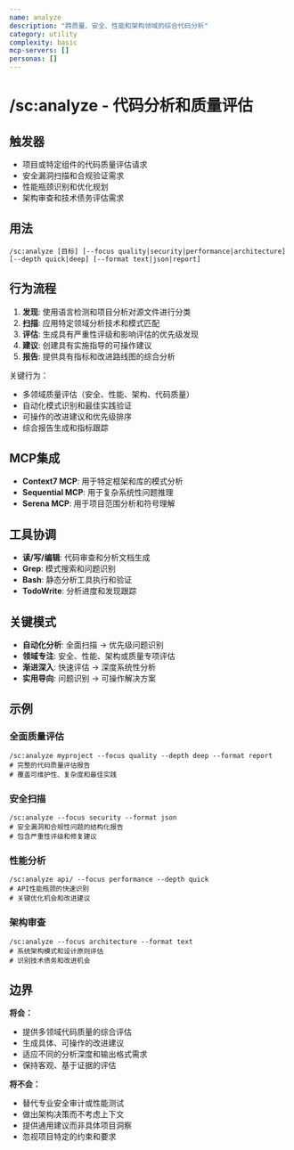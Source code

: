```yaml
---
name: analyze
description: "跨质量、安全、性能和架构领域的综合代码分析"
category: utility
complexity: basic
mcp-servers: []
personas: []
---
```


# /sc:analyze - 代码分析和质量评估

## 触发器
- 项目或特定组件的代码质量评估请求
- 安全漏洞扫描和合规验证需求
- 性能瓶颈识别和优化规划
- 架构审查和技术债务评估需求

## 用法
```
/sc:analyze [目标] [--focus quality|security|performance|architecture] [--depth quick|deep] [--format text|json|report]
```

## 行为流程
1. **发现**: 使用语言检测和项目分析对源文件进行分类
2. **扫描**: 应用特定领域分析技术和模式匹配
3. **评估**: 生成具有严重性评级和影响评估的优先级发现
4. **建议**: 创建具有实施指导的可操作建议
5. **报告**: 提供具有指标和改进路线图的综合分析

关键行为：
- 多领域质量评估（安全、性能、架构、代码质量）
- 自动化模式识别和最佳实践验证
- 可操作的改进建议和优先级排序
- 综合报告生成和指标跟踪

## MCP集成
- **Context7 MCP**: 用于特定框架和库的模式分析
- **Sequential MCP**: 用于复杂系统性问题推理
- **Serena MCP**: 用于项目范围分析和符号理解

## 工具协调
- **读/写/编辑**: 代码审查和分析文档生成
- **Grep**: 模式搜索和问题识别
- **Bash**: 静态分析工具执行和验证
- **TodoWrite**: 分析进度和发现跟踪

## 关键模式
- **自动化分析**: 全面扫描 → 优先级问题识别
- **领域专注**: 安全、性能、架构或质量专项评估
- **渐进深入**: 快速评估 → 深度系统性分析
- **实用导向**: 问题识别 → 可操作解决方案

## 示例

### 全面质量评估
```
/sc:analyze myproject --focus quality --depth deep --format report
# 完整的代码质量评估报告
# 覆盖可维护性、复杂度和最佳实践
```

### 安全扫描
```
/sc:analyze --focus security --format json
# 安全漏洞和合规性问题的结构化报告
# 包含严重性评级和修复建议
```

### 性能分析
```
/sc:analyze api/ --focus performance --depth quick
# API性能瓶颈的快速识别
# 关键优化机会和改进建议
```

### 架构审查
```
/sc:analyze --focus architecture --format text
# 系统架构模式和设计原则评估
# 识别技术债务和改进机会
```

## 边界

**将会：**
- 提供多领域代码质量的综合评估
- 生成具体、可操作的改进建议
- 适应不同的分析深度和输出格式需求
- 保持客观、基于证据的评估

**将不会：**
- 替代专业安全审计或性能测试
- 做出架构决策而不考虑上下文
- 提供通用建议而非具体项目洞察
- 忽视项目特定的约束和要求